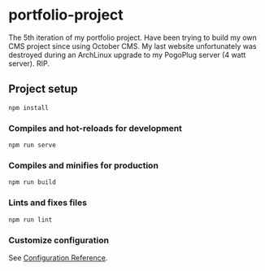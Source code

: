 # portfolio-project
The 5th iteration of my portfolio project. Have been trying to build my own CMS project since using October CMS. My last website unfortunately was destroyed during an ArchLinux upgrade to my PogoPlug server (4 watt server). RIP.
## Project setup
```
npm install
```

### Compiles and hot-reloads for development
```
npm run serve
```

### Compiles and minifies for production
```
npm run build
```

### Lints and fixes files
```
npm run lint
```

### Customize configuration
See [Configuration Reference](https://cli.vuejs.org/config/).
